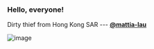 ### Hello, everyone!

Dirty thief from Hong Kong SAR --- [**@mattia-lau**](https://github.com/mattia-lau)

![image](https://user-images.githubusercontent.com/84632585/180614906-53816e66-f002-4575-9137-00c6d76f1946.png)
